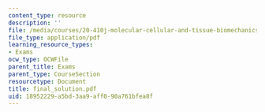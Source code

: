 ```yaml
---
content_type: resource
description: ''
file: /media/courses/20-410j-molecular-cellular-and-tissue-biomechanics-be-410j-spring-2003/18952229a5bd3aa9aff090a761bfea8f_final_solution.pdf
file_type: application/pdf
learning_resource_types:
- Exams
ocw_type: OCWFile
parent_title: Exams
parent_type: CourseSection
resourcetype: Document
title: final_solution.pdf
uid: 18952229-a5bd-3aa9-aff0-90a761bfea8f
---
```


